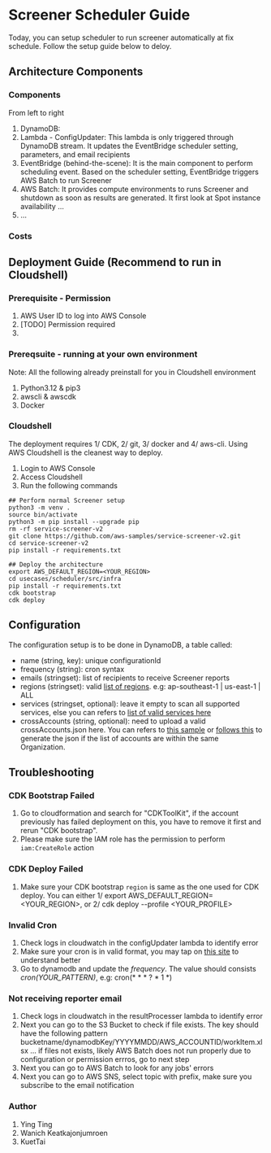 # Screener Scheduler Guide
Today, you can setup scheduler to run screener automatically at fix schedule. Follow the setup guide below to deloy. 

## Architecture Components
### Components

From left to right
1. DynamoDB: 
1. Lambda - ConfigUpdater: This lambda is only triggered through DynamoDB stream. It updates the EventBridge scheduler setting, parameters, and email recipients
1. EventBridge (behind-the-scene): It is the main component to perform scheduling event. Based on the scheduler setting, EventBridge triggers AWS Batch to run Screener
1. AWS Batch: It provides compute environments to runs Screener and shutdown as soon as results are generated. It first look at Spot instance availability ...
1. ...

### Costs

## Deployment Guide (Recommend to run in Cloudshell)
### Prerequisite - Permission 
1. AWS User ID to log into AWS Console
1. [TODO] Permission required
1. 

### Prereqsuite - running at your own environment 
Note: All the following already preinstall for you in Cloudshell environment
1. Python3.12 & pip3
1. awscli & awscdk
1. Docker

### Cloudshell
The deployment requires 1/ CDK, 2/ git, 3/ docker and 4/ aws-cli. Using AWS Cloudshell is the cleanest way to deploy.
1. Login to AWS Console
1. Access Cloudshell
1. Run the following commands
```
## Perform normal Screener setup
python3 -m venv .
source bin/activate
python3 -m pip install --upgrade pip
rm -rf service-screener-v2
git clone https://github.com/aws-samples/service-screener-v2.git
cd service-screener-v2
pip install -r requirements.txt
```

```
## Deploy the architecture
export AWS_DEFAULT_REGION=<YOUR_REGION>
cd usecases/scheduler/src/infra
pip install -r requirements.txt
cdk bootstrap
cdk deploy
```

## Configuration
The configuration setup is to be done in DynamoDB, a table called: <TODO>
- name (string, key): unique configurationId
- frequency (string): cron syntax
- emails (stringset): list of recipients to receive Screener reports
- regions (stringset): valid [list of regions](https://docs.aws.amazon.com/AmazonRDS/latest/UserGuide/Concepts.RegionsAndAvailabilityZones.html). e.g: ap-southeast-1 | us-east-1 | ALL
- services (stringset, optional): leave it empty to scan all supported services, else you can refers to [list of valid services here](https://github.com/aws-samples/service-screener-v2/tree/main/services)
- crossAccounts (string, optional): need to upload a valid crossAccounts.json here. You can refers to [this sample](https://github.com/aws-samples/service-screener-v2/blob/main/crossAccounts.sample.json) or [follows this](https://github.com/aws-samples/service-screener-v2/tree/main/usecases/accountsWithinOrganization) to generate the json if the list of accounts are within the same Organization.

## Troubleshooting
### CDK Bootstrap Failed
1. Go to cloudformation and search for "CDKToolKit", if the account previously has failed deployment on this, you have to remove it first and rerun "CDK bootstrap". 
1. Please make sure the IAM role has the permission to perform `iam:CreateRole` action

### CDK Deploy Failed
1. Make sure your CDK bootstrap `region` is same as the one used for CDK deploy. You can either 1/ export AWS_DEFAULT_REGION=<YOUR_REGION>, or 2/ cdk deploy --profile <YOUR_PROFILE>


### Invalid Cron
1. Check logs in cloudwatch in the configUpdater lambda to identify error
1. Make sure your cron is in valid format, you may tap on [this site](https://www.freeformatter.com/cron-expression-generator-quartz.html) to understand better
1. Go to dynamodb and update the *frequency*. The value should consists *cron(YOUR_PATTERN)*, e.g: cron(* * * ? * 1 *)

### Not receiving reporter email
1. Check logs in cloudwatch in the resultProcesser lambda to identify error
1. Next you can go to the S3 Bucket to check if file exists. The key should have the following pattern bucketname/dynamodbKey/YYYYMMDD/AWS_ACCOUNTID/workItem.xlsx ... if files not exists, likely AWS Batch does not run properly due to configuration or permission errros, go to next step
1. Next you can go to AWS Batch to look for any jobs' errors
1. Next you can go to AWS SNS, select topic with prefix, make sure you subscribe to the email notification

### Author
1. Ying Ting
1. Wanich Keatkajonjumroen
1. KuetTai